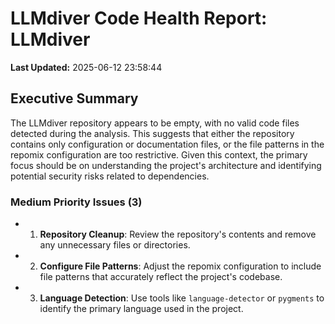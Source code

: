 # LLMdiver Code Health Report: LLMdiver
**Last Updated:** 2025-06-12 23:58:44

## Executive Summary
The LLMdiver repository appears to be empty, with no valid code files detected during the analysis. This suggests that either the repository contains only configuration or documentation files, or the file patterns in the repomix configuration are too restrictive. Given this context, the primary focus should be on understanding the project's architecture and identifying potential security risks related to dependencies.

### Medium Priority Issues (3)
- 1. **Repository Cleanup**: Review the repository's contents and remove any unnecessary files or directories.
- 2. **Configure File Patterns**: Adjust the repomix configuration to include file patterns that accurately reflect the project's codebase.
- 3. **Language Detection**: Use tools like `language-detector` or `pygments` to identify the primary language used in the project.

